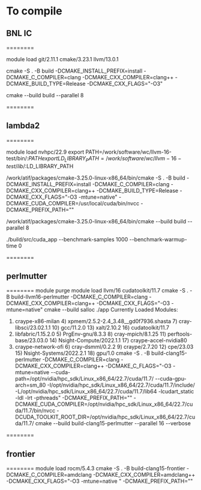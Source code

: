 

To compile
========
## BNL IC
========

module load git/2.11.1 cmake/3.23.1 llvm/13.0.1

cmake -S . -B build -DCMAKE_INSTALL_PREFIX=install -DCMAKE_C_COMPILER=clang -DCMAKE_CXX_COMPILER=clang++ -DCMAKE_BUILD_TYPE=Release -DCMAKE_CXX_FLAGS="-O3"

cmake --build build --parallel 8

========
## lambda2
========

module load nvhpc/22.9
export PATH=/work/software/wc/llvm-16-test/bin/:$PATH
export LD_LIBRARY_PATH=/work/software/wc/llvm-16-test/lib/:$LD_LIBRARY_PATH

/work/atif/packages/cmake-3.25.0-linux-x86_64/bin/cmake -S . -B build -DCMAKE_INSTALL_PREFIX=install -DCMAKE_C_COMPILER=clang -DCMAKE_CXX_COMPILER=clang++ -DCMAKE_BUILD_TYPE=Release -DCMAKE_CXX_FLAGS="-O3 -mtune=native" -DCMAKE_CUDA_COMPILER=/usr/local/cuda/bin/nvcc -DCMAKE_PREFIX_PATH=""

/work/atif/packages/cmake-3.25.0-linux-x86_64/bin/cmake --build build --parallel 8

./build/src/cuda_app --benchmark-samples 1000 --benchmark-warmup-time 0

========
## perlmutter
========
module purge
module load llvm/16 cudatoolkit/11.7
cmake -S . -B build-llvm16-perlmutter -DCMAKE_C_COMPILER=clang -DCMAKE_CXX_COMPILER=clang++ -DCMAKE_CXX_FLAGS="-O3 -mtune=native"
cmake --build
salloc
./app
Currently Loaded Modules:
  1) craype-x86-milan     4) xpmem/2.5.2-2.4_3.48__gd0f7936.shasta   7) cray-libsci/23.02.1.1  10) gcc/11.2.0              13) xalt/2.10.2              16) cudatoolkit/11.7
  2) libfabric/1.15.2.0   5) PrgEnv-gnu/8.3.3                        8) cray-mpich/8.1.25      11) perftools-base/23.03.0  14) Nsight-Compute/2022.1.1  17) craype-accel-nvidia80
  3) craype-network-ofi   6) cray-dsmml/0.2.2                        9) craype/2.7.20          12) cpe/23.03               15) Nsight-Systems/2022.2.1  18) gpu/1.0
cmake -S . -B build-clang15-perlmutter -DCMAKE_C_COMPILER=clang -DCMAKE_CXX_COMPILER=clang++ -DCMAKE_C_FLAGS="-O3 -mtune=native --cuda-path=/opt/nvidia/hpc_sdk/Linux_x86_64/22.7/cuda/11.7/ --cuda-gpu-arch=sm_80 -I/opt/nvidia/hpc_sdk/Linux_x86_64/22.7/cuda/11.7/include/ -L/opt/nvidia/hpc_sdk/Linux_x86_64/22.7/cuda/11.7/lib64 -lcudart_static -ldl -lrt -pthreads" -DCMAKE_PREFIX_PATH="" -DCMAKE_CUDA_COMPILER=/opt/nvidia/hpc_sdk/Linux_x86_64/22.7/cuda/11.7/bin/nvcc -DCUDA_TOOLKIT_ROOT_DIR=/opt/nvidia/hpc_sdk/Linux_x86_64/22.7/cuda/11.7/
cmake --build build-clang15-perlmutter --parallel 16 --verbose



========
## frontier
========
module load rocm/5.4.3
cmake -S . -B build-clang15-frontier -DCMAKE_C_COMPILER=amdclang -DCMAKE_CXX_COMPILER=amdclang++ -DCMAKE_CXX_FLAGS="-O3 -mtune=native " -DCMAKE_PREFIX_PATH=""


